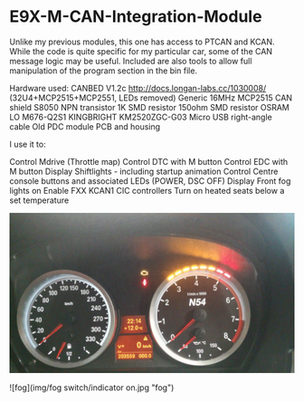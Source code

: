 # E9X-M-CAN-Integration-Module
 
Unlike my previous modules, this one has access to PTCAN and KCAN. While the code is quite specific for my particular car, some of the CAN message logic may be useful.
Included are also tools to allow full manipulation of the program section in the bin file.


Hardware used: 
CANBED V1.2c http://docs.longan-labs.cc/1030008/ (32U4+MCP2515+MCP2551, LEDs removed) 
Generic 16MHz MCP2515 CAN shield
S8050 NPN transistor
1K SMD resistor
150ohm SMD resistor
OSRAM LO M676-Q2S1
KINGBRIGHT KM2520ZGC-G03
Micro USB right-angle cable
Old PDC module PCB and housing



I use it to:

Control Mdrive (Throttle map)
Control DTC with M button
Control EDC with M button
Display Shiftlights - including startup animation
Control Centre console buttons and associated LEDs (POWER, DSC OFF)
Display Front fog lights on
Enable FXX KCAN1 CIC controllers
Turn on heated seats below a set temperature


![shiftlights](img/shiftlight.jpg "shiftlights")

![fog](img/fog switch/indicator on.jpg "fog")

